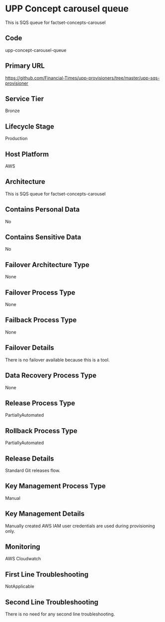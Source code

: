 <!--
    Written in the format prescribed by https://github.com/Financial-Times/runbook.md.
    Any future edits should abide by this format.
-->
# UPP Concept carousel queue

This is SQS queue for factset-concepts-carousel

## Code

upp-concept-carousel-queue

## Primary URL

https://github.com/Financial-Times/upp-provisioners/tree/master/upp-sqs-provisioner

## Service Tier

Bronze

## Lifecycle Stage

Production

## Host Platform

AWS

## Architecture

This is SQS queue for factset-concepts-carousel

## Contains Personal Data

No

## Contains Sensitive Data

No

<!-- Placeholder - remove HTML comment markers to activate
## Can Download Personal Data
Choose Yes or No

...or delete this placeholder if not applicable to this system
-->

<!-- Placeholder - remove HTML comment markers to activate
## Can Contact Individuals
Choose Yes or No

...or delete this placeholder if not applicable to this system
-->

## Failover Architecture Type

None

## Failover Process Type

None

## Failback Process Type

None

## Failover Details

There is no failover available because this is a tool.

## Data Recovery Process Type

None

<!-- Placeholder - remove HTML comment markers to activate
## Data Recovery Details
Enter descriptive text satisfying the following:
The actions required to restore the data for this system. Either provide a set of numbered steps or a link to a detailed process that operations can follow.

...or delete this placeholder if not applicable to this system
-->

## Release Process Type

PartiallyAutomated

## Rollback Process Type

PartiallyAutomated

## Release Details

Standard Git releases flow.

<!-- Placeholder - remove HTML comment markers to activate
## Heroku Pipeline Name
Enter descriptive text satisfying the following:
This is the name of the Heroku pipeline for this system. If you don't have a pipeline, this is the name of the app in Heroku. A pipeline is a group of Heroku apps that share the same codebase where each app in a pipeline represents the different stages in a continuous delivery workflow, i.e. staging, production.

...or delete this placeholder if not applicable to this system
-->

## Key Management Process Type

Manual

## Key Management Details

Manually created AWS IAM user credentials are used during provisioning only.

## Monitoring

AWS Cloudwatch

## First Line Troubleshooting

NotApplicable

## Second Line Troubleshooting

There is no need for any second line troubleshooting.
